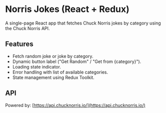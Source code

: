 # Norris Jokes (React + Redux)

A single-page React app that fetches Chuck Norris jokes by category using the Chuck Norris API.

## Features
- Fetch random joke or joke by category.
- Dynamic button label ("Get Random" / "Get from {category}").
- Loading state indicator.
- Error handling with list of available categories.
- State management using Redux Toolkit.

## API
Powered by: [https://api.chucknorris.io/](https://api.chucknorris.io/)


